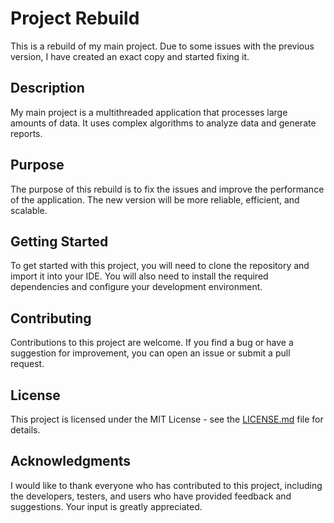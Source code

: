 # Project Rebuild

This is a rebuild of my main project. Due to some issues with the previous version, I have created an exact copy and started fixing it.

## Description

My main project is a multithreaded application that processes large amounts of data. It uses complex algorithms to analyze data and generate reports.

## Purpose

The purpose of this rebuild is to fix the issues and improve the performance of the application. The new version will be more reliable, efficient, and scalable.

## Getting Started

To get started with this project, you will need to clone the repository and import it into your IDE. You will also need to install the required dependencies and configure your development environment. 

## Contributing

Contributions to this project are welcome. If you find a bug or have a suggestion for improvement, you can open an issue or submit a pull request.

## License

This project is licensed under the MIT License - see the [LICENSE.md](LICENSE.md) file for details.

## Acknowledgments

I would like to thank everyone who has contributed to this project, including the developers, testers, and users who have provided feedback and suggestions. Your input is greatly appreciated.
